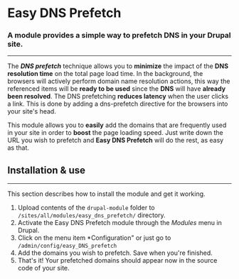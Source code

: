 # Easy DNS Prefetch
### A module provides a simple way to prefetch DNS in your Drupal site.

---

The ***DNS prefetch*** technique allows you to **minimize** the impact of the **DNS resolution time** on the total page load time. 
In the background, the browsers will actively perform domain name resolution actions, this way the referenced items will be **ready to be used** since the **DNS** will have **already been resolved**. 
The DNS prefetching **reduces latency** when the user clicks a link. This is done by adding a dns-prefetch directive for the browsers into your site's head. 

This module allows you to **easily** add the domains that are frequently used in your site in order to **boost** the page loading speed.
Just write down the URL you wish to prefetch and **Easy DNS Prefetch** will do the rest, as easy as that.


## Installation & use
---

This section describes how to install the module and get it working.

1. Upload contents of the ```drupal-module``` folder to ```/sites/all/modules/easy_dns_prefetch/``` directory.
2. Activate the Easy DNS Prefetch module through the *Modules* menu in Drupal.
3. Click on the menu item *Configuration" or just go to ```/admin/config/easy_DNS_prefetch```
4. Add the domains you wish to prefetch. Save when you're finished.
5. That's it! Your prefetched domains should appear now in the source code of your site.

